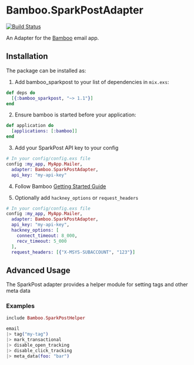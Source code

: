 # Bamboo.SparkPostAdapter
[![Build Status](https://travis-ci.com/BleuShan/bamboo_sparkpost.svg?branch=master)](https://travis-ci.com/BleuShan/bamboo_sparkpost)

An Adapter for the [Bamboo](https://github.com/thoughtbot/bamboo) email app.

## Installation

The package can be installed as:

  1. Add bamboo_sparkpost to your list of dependencies in `mix.exs`:

```elixir
def deps do
  [{:bamboo_sparkpost, "~> 1.1"}]
end
```

  2. Ensure bamboo is started before your application:

```elixir
def application do
  [applications: [:bamboo]]
end
```

  3. Add your SparkPost API key to your config

```elixir
# In your config/config.exs file
config :my_app, MyApp.Mailer,
  adapter: Bamboo.SparkPostAdapter,
  api_key: "my-api-key"
```

  4. Follow Bamboo [Getting Started Guide](https://github.com/thoughtbot/bamboo#getting-started)

  5. Optionally add `hackney_options` or `request_headers`

```elixir
# In your config/config.exs file
config :my_app, MyApp.Mailer,
  adapter: Bamboo.SparkPostAdapter,
  api_key: "my-api-key",
  hackney_options: [
    connect_timeout: 8_000,
    recv_timeout: 5_000
  ],
  request_headers: [{"X-MSYS-SUBACCOUNT", "123"}]
```


## Advanced Usage

The SparkPost adapter provides a helper module for setting tags and other meta data

### Examples

```elixir
include Bamboo.SparkPostHelper

email
|> tag("my-tag")
|> mark_transactional
|> disable_open_tracking
|> disable_click_tracking
|> meta_data(foo: "bar")
```
